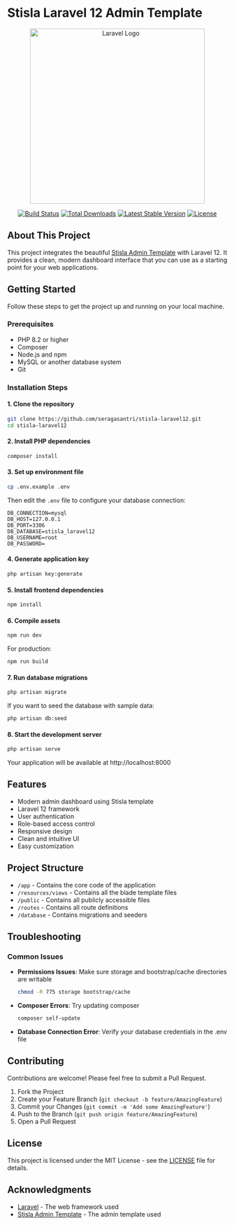 # Stisla Laravel 12 Admin Template

<p align="center">
<img src="https://raw.githubusercontent.com/laravel/art/master/logo-lockup/5%20SVG/2%20CMYK/1%20Full%20Color/laravel-logolockup-cmyk-red.svg" width="400" alt="Laravel Logo">
</p>

<p align="center">
<a href="https://github.com/laravel/framework/actions"><img src="https://github.com/laravel/framework/workflows/tests/badge.svg" alt="Build Status"></a>
<a href="https://packagist.org/packages/laravel/framework"><img src="https://img.shields.io/packagist/dt/laravel/framework" alt="Total Downloads"></a>
<a href="https://packagist.org/packages/laravel/framework"><img src="https://img.shields.io/packagist/v/laravel/framework" alt="Latest Stable Version"></a>
<a href="https://packagist.org/packages/laravel/framework"><img src="https://img.shields.io/packagist/l/laravel/framework" alt="License"></a>
</p>

## About This Project

This project integrates the beautiful [Stisla Admin Template](https://getstisla.com/) with Laravel 12. It provides a clean, modern dashboard interface that you can use as a starting point for your web applications.

## Getting Started

Follow these steps to get the project up and running on your local machine.

### Prerequisites

-   PHP 8.2 or higher
-   Composer
-   Node.js and npm
-   MySQL or another database system
-   Git

### Installation Steps

#### 1. Clone the repository

```bash
git clone https://github.com/seragasantri/stisla-laravel12.git
cd stisla-laravel12
```

#### 2. Install PHP dependencies

```bash
composer install
```

#### 3. Set up environment file

```bash
cp .env.example .env
```

Then edit the `.env` file to configure your database connection:

```
DB_CONNECTION=mysql
DB_HOST=127.0.0.1
DB_PORT=3306
DB_DATABASE=stisla_laravel12
DB_USERNAME=root
DB_PASSWORD=
```

#### 4. Generate application key

```bash
php artisan key:generate
```

#### 5. Install frontend dependencies

```bash
npm install
```

#### 6. Compile assets

```bash
npm run dev
```

For production:

```bash
npm run build
```

#### 7. Run database migrations

```bash
php artisan migrate
```

If you want to seed the database with sample data:

```bash
php artisan db:seed
```

#### 8. Start the development server

```bash
php artisan serve
```

Your application will be available at http://localhost:8000

## Features

-   Modern admin dashboard using Stisla template
-   Laravel 12 framework
-   User authentication
-   Role-based access control
-   Responsive design
-   Clean and intuitive UI
-   Easy customization

## Project Structure

-   `/app` - Contains the core code of the application
-   `/resources/views` - Contains all the blade template files
-   `/public` - Contains all publicly accessible files
-   `/routes` - Contains all route definitions
-   `/database` - Contains migrations and seeders

## Troubleshooting

### Common Issues

-   **Permissions Issues**: Make sure storage and bootstrap/cache directories are writable

    ```bash
    chmod -R 775 storage bootstrap/cache
    ```

-   **Composer Errors**: Try updating composer

    ```bash
    composer self-update
    ```

-   **Database Connection Error**: Verify your database credentials in the .env file

## Contributing

Contributions are welcome! Please feel free to submit a Pull Request.

1. Fork the Project
2. Create your Feature Branch (`git checkout -b feature/AmazingFeature`)
3. Commit your Changes (`git commit -m 'Add some AmazingFeature'`)
4. Push to the Branch (`git push origin feature/AmazingFeature`)
5. Open a Pull Request

## License

This project is licensed under the MIT License - see the [LICENSE](LICENSE) file for details.

## Acknowledgments

-   [Laravel](https://laravel.com) - The web framework used
-   [Stisla Admin Template](https://getstisla.com/) - The admin template used
